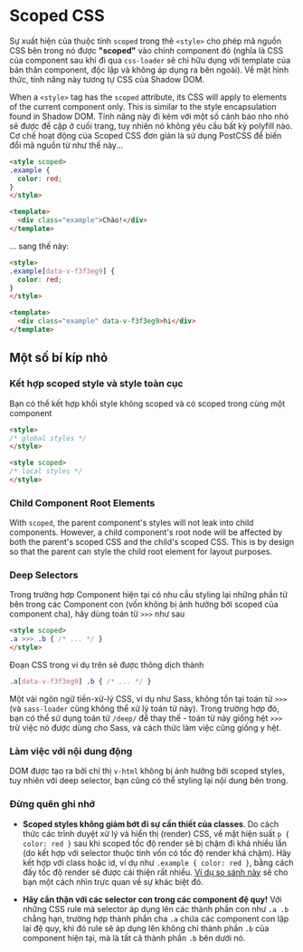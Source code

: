 # Scoped CSS

Sự xuất hiện của thuộc tính `scoped` trong thẻ `<style>` cho phép mã nguồn CSS bên trong nó được **"scoped"** vào chính component đó (nghĩa là CSS của component sau khi đi qua `css-loader` sẽ chỉ hữu dụng với template của bản thân component, độc lập và không áp dụng ra bên ngoài). Về mặt hình thức, tính năng này tương tự CSS của Shadow DOM.

When a `<style>` tag has the `scoped` attribute, its CSS will apply to elements of the current component only. This is similar to the style encapsulation found in Shadow DOM. Tính năng này đi kèm với một số cảnh báo nho nhỏ sẽ được đề cập ở cuối trang, tuy nhiên nó không yêu cầu bất kỳ polyfill nào. Cơ chế hoạt động của Scoped CSS đơn giản là sử dụng PostCSS để biến đổi mã nguồn từ như thế này...

``` html
<style scoped>
.example {
  color: red;
}
</style>

<template>
  <div class="example">Chào!</div>
</template>
```

... sang thế này:

``` html
<style>
.example[data-v-f3f3eg9] {
  color: red;
}
</style>

<template>
  <div class="example" data-v-f3f3eg9>hi</div>
</template>
```

## Một số bí kíp nhỏ

### Kết hợp scoped style và style toàn cục

Bạn có thể kết hợp khối style không scoped và có scoped trong cùng một component

``` html
<style>
/* global styles */
</style>

<style scoped>
/* local styles */
</style>
```

### Child Component Root Elements

With `scoped`, the parent component's styles will not leak into child components. However, a child component's root node will be affected by both the parent's scoped CSS and the child's scoped CSS. This is by design so that the parent can style the child root element for layout purposes.

### Deep Selectors

Trong trường hợp Component hiện tại có nhu cầu styling lại những phần tử bên trong các Component con (vốn không bị ảnh hưởng bởi scoped của component cha), hãy dùng toán tử `>>>` như sau

``` html
<style scoped>
.a >>> .b { /* ... */ }
</style>
```

Đoạn CSS trong ví dụ trên sẽ được thông dịch thành

``` css
.a[data-v-f3f3eg9] .b { /* ... */ }
```

Một vài ngôn ngữ tiền-xử-lý CSS, ví dụ như Sass, không tồn tại toán tử `>>>` (và `sass-loader` cũng không thể xử lý toán tử này). Trong trường hợp đó, bạn có thể sử dụng toán tử `/deep/` để thay thế - toán tử này giống hệt `>>>` trừ việc nó được dùng cho Sass, và cách thức làm việc cũng giống y hệt.

### Làm việc với nội dung động

DOM được tạo ra bởi chỉ thị `v-html` không bị ảnh hưởng bởi scoped styles, tuy nhiên với deep selector, bạn cũng có thể styling lại nội dung bên trong.

### Đừng quên ghi nhớ

- **Scoped styles không giảm bớt đi sự cần thiết của classes**. Do cách thức các trình duyệt xử lý và hiển thị (render) CSS, về mặt hiện suất `p { color: red }` sau khi scoped tốc độ render sẽ bị chậm đi khá nhiều lần (do kết hợp với selector thuộc tính vốn có tốc độ render khá chậm). Hãy kết hợp với class hoặc id, ví dụ như `.example { color: red }`, bằng cách đấy tốc độ render sẽ được cái thiện rất nhiều. [Ví dụ so sánh này](https://stevesouders.com/efws/css-selectors/csscreate.php) sẽ cho bạn một cách nhìn trực quan về sự khác biệt đó.

- **Hãy cẩn thận với các selector con trong các component đệ quy!** Với những CSS rule mà selector áp dụng lên các thành phần con như `.a .b` chẳng hạn, trường hợp thành phần cha `.a` chứa các component con lặp lại đệ quy, khi đó rule sẽ áp dụng lên không chỉ thành phần `.b` của component hiện tại, mà là tất cả thành phần `.b` bên dưới nó.
